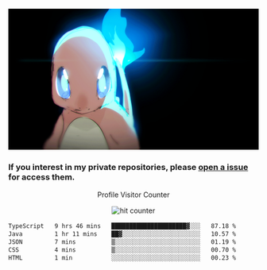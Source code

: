 [gif]: https://raw.githubusercontent.com/uysalserkan/uysalserkan/master/charmander-2.gif

![gif]

### If you interest in my private repositories, please [open a issue](https://github.com/uysalserkan/uysalserkan/issues) for access them.


<div align="center">
<p>Profile Visitor Counter</p>
<img src="https://profile-counter.glitch.me/uysalserkan/count.svg" alt="hit counter" align="center">
</div>

<!--START_SECTION:waka-->
```text
TypeScript   9 hrs 46 mins   █████████████████████▓░░░   87.18 % 
Java         1 hr 11 mins    ██▓░░░░░░░░░░░░░░░░░░░░░░   10.57 % 
JSON         7 mins          ▒░░░░░░░░░░░░░░░░░░░░░░░░   01.19 % 
CSS          4 mins          ▒░░░░░░░░░░░░░░░░░░░░░░░░   00.70 % 
HTML         1 min           ░░░░░░░░░░░░░░░░░░░░░░░░░   00.23 % 
```
<!--END_SECTION:waka-->

